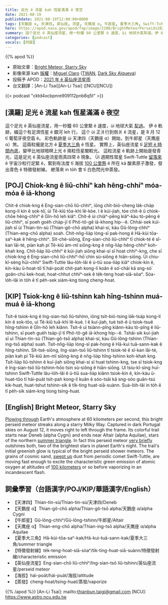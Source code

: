 ```yaml
---
title: 足光 ê 流星 kah 恆星滿滿 ê 夜空
date: 2021-08-19
publishdate: 2021-08-19T12:00:00+0800
tags: [天鵝座 α, 天津四, 英仙座, 流星, 天鹰座 α, 牛郎星, 夏季大三角, Swift-Tuttle 彗星, 彗星, 英仙座流星雨]
hero: https://apod.nasa.gov/apod/fap/image/2108/BrightMeteorPerseids2021-7337-crop-net1024.jpg
summary: 這个足光 ê 英仙座流星，用一秒鐘 60 公里緊 ê 速度，ùi 地球大氣犁過。伊 ê 軌跡，綴這个有足濟恆星 ê 銀河 leh 行。
categories: [podcast]
vocals: [阿錕]
---
```


{{% apod %}}

- 原始文章：[Bright Meteor, Starry Sky](https://apod.nasa.gov/apod/ap210819.html)
- 影像來源 kah [版權][copyright]：[Miguel Claro](http://www.miguelclaro.com/wp/) ([TWAN](http://www.twanight.org/claro), [Dark Sky Alqueva](http://www.darkskyalqueva.com/))
- 投稿予 APOD：[2021 年 ê 英仙座流星雨](https://www.facebook.com/media/set/?vanity=APOD.Sky&set=a.3855532511217606)
- 台文翻譯：[An-Li Tsai][An-Li Tsai] ([NCU][NCU])

{{< podcast "cktd4xcbpnre909112pnb8q5t" >}}

## [漢羅] 足光 ê 流星 kah 恆星滿滿 ê 夜空
這个足光 ê 英仙座流星，用一秒鐘 60 公里緊 ê 速度，ùi 地球大氣 [犁過][Plowing through]。
伊 ê 軌跡，綴這个有足濟恆星 ê 銀河 leh 行。
這个 ùi 正爿行到倒爿 ê 流星，是 8 月 12 tī 葡萄牙夜空翕 ê。
彩色軌跡是 ùi 天津四（天鵝座 α）開始，到牛郎星（天鹰座 α）煞。
這兩粒攏是北方 ê [夏季大三角][summer triangle] ê 恆星。
實際上，英仙座流星 tī [足短 ê 時間內底][very briefly]，變甲比地球暗暝上光 ê 兩粒恆星閣較光。
這粒流星 ê 軌跡上開始是發青光，這是足光 ê 英仙座流星雨真四常 ê 現象。
Ùi 週期性彗星 Swift-Tuttle [留落來][swept up] ê 宇宙沙粒行足緊 ê，緊到有法度 tī 海拔 [100 公里懸][100 kilometers t] ê 所在 kā 酸素原子激發，發出青色 ê 特徵發射線。
紲落來 in to̍h 會 tī 白色閃光中蒸發。

## [POJ] Chiok-kng ê liû-chhiⁿ kah hêng-chhiⁿ móa-móa ê iā-khong
Chit-ê chiok-kng ê Eng-sian-chō liû-chhiⁿ, iōng chi̍t-bió-cheng la̍k-cha̍p kong-lí kín ê sok-tō͘, ùi Tē-kiû tōa-khì lê-kòe.
I ê kúi-jiah, tòe chit-ê ū chiok-chōe hêng-chhiⁿ ê Gîn-hô leh kiâⁿ.
Chit-ê ùi chiàⁿ-pêng kiâⁿ-kàu tò-pêng ê liû-chhiⁿ, sī poeh goe̍h cha̍p-jī tī Phô-tô-gê iā-khong hip--ê.
Chhái-sek kúi-jiah sī ùi Thian-tin-sù (Thian-gô-chō alpha) khai-sí, kàu Gû-lông-chhiⁿ (Thian-eng-chō alpha) soah.
Chit-nn̄g-lia̍p lóng-sī pak-hong ê Hā-kùi tōa-saⁿ-kak ê hêng-chhiⁿ.
Si̍t-chè-siōng, Eng-sian-chō liû-chhiⁿ tī chiok-té ê sî-kan lāi-té, piàn kah pí Tē-kiû àm-mî siōng-kng ê nn̄g-lia̍p hêng-chhiⁿ koh-khah kng.
Chi̍t-lia̍p liû-chhiⁿ ê kúi-jiah siōng khai-sí sī hoat chhiⁿ-kng, che sī chiok-kng ê Eng-sian-chō liû-chhiⁿ-hō͘ chin sù-siông ê hiān-siōng.
Ùi chiu-kî-sèng hūi-chhiⁿ Swift-Tuttle lâu-lo̍h-lâi ê ú-tiū soa-lia̍p kiâⁿ chiok-kín ê, kín-kàu ū-hoat-tō͘ tī hái-poa̍t chi̍t-pah kong-lí koân ê só͘-chāi kā sng-sò͘ goân-chú kek-hoat, hoat-chhut chhiⁿ-sek ê te̍k-teng hoat-siā-sòaⁿ.
Sòa-lo̍h-lâi in to̍h ē tī pe̍h-sek siám-kng tiong cheng-hoat.

## [KIP] Tsiok-kng ê liû-tshinn kah hîng-tshinn muá-muá ê iā-khong
Tsit-ê tsiok-kng ê Ing-sian-tsō liû-tshinn, iōng tsi̍t-bió-tsing la̍k-tsa̍p kong-lí kín ê sok-tōo, uì Tē-kiû tuā-khì lê-kuè.
I ê kuí-jiah, tuè tsit-ê ū tsiok-tsuē hîng-tshinn ê Gîn-hô leh kiânn.
Tsit-ê uì tsiànn-pîng kiânn-kàu tò-pîng ê liû-tshinn, sī pueh gue̍h tsa̍p-jī tī Phô-tô-gê iā-khong hip--ê.
Tshái-sik kuí-jiah sī uì Thian-tin-sù (Thian-gô-tsō alpha) khai-sí, kàu Gû-lông-tshinn (Thian-ing-tsō alpha) suah.
Tsit-nn̄g-lia̍p lóng-sī pak-hong ê Hā-kuì tuā-sann-kak ê hîng-tshinn.
Si̍t-tsè-siōng, Ing-sian-tsō liû-tshinn tī tsiok-té ê sî-kan lāi-té, piàn kah pí Tē-kiû àm-mî siōng-kng ê nn̄g-lia̍p hîng-tshinn koh-khah kng.
Tsi̍t-lia̍p liû-tshinn ê kuí-jiah siōng khai-sí sī huat tshinn-kng, tse sī tsiok-kng ê Ing-sian-tsō liû-tshinn-hōo tsin sù-siông ê hiān-siōng.
Uì tsiu-kî-sìng huī-tshinn Swift-Tuttle lâu-lo̍h-lâi ê ú-tiū sua-lia̍p kiânn tsiok-kín ê, kín-kàu ū-huat-tōo tī hái-pua̍t tsi̍t-pah kong-lí kuân ê sóo-tsāi kā sng-sòo guân-tsú kik-huat, huat-tshut tshinn-sik ê ti̍k-ting huat-siā-suànn.
Suà-lo̍h-lâi in to̍h ē tī pe̍h-sik siám-kng tiong tsing-huat.

## [English] Bright Meteor, Starry Sky
[Plowing through][Plowing through] Earth's atmosphere at 60 kilometers per second, this bright perseid meteor streaks along a starry Milky Way.
Captured in dark Portugal skies on August 12, it moves right to left through the frame.
Its colorful trail starts near Deneb (alpha Cygni) and ends near Altair (alpha Aquilae), stars of the northern [summer triangle][summer triangle].
In fact this perseid meteor [very briefly][very briefly] outshines both, two of the brightest stars in planet Earth's night.
The trail's initial greenish glow is typical of the bright perseid shower meteors.
The grains of cosmic sand, [swept up][swept up] dust from periodic comet Swift-Tuttle, are moving fast enough to excite the characteristic green emission of atomic oxygen at altitudes of [100 kilometers][100 kilometers e] or so before vaporizing in an incandescent flash.

## 詞彙學習（台語漢字/POJ/KIP/華語漢字/English）
- 【天津四】Thian-tin-sù/Thian-tin-sù/天津四/Deneb
- 【天鵝座 α】Thian-gô-chō alpha/Thian-gô-tsō alpha/天鵝座 α/alpha Cygni
- 【牛郎星】Gû-lông-chhiⁿ/Gû-lông-tshinn/牛郎星/Altair
- 【天鹰座 α】Thian-eng-chō alpha/Thian-ing-tsō alpha/天鹰座 α/alpha Aquilae
- 【夏季大三角】Hā-kùi-tōa-saⁿ-kak/Hā-kuì-tuā-sann-kak/夏季大三角/summer triangle
- 【特徵發射線】te̍k-teng-hoat-siā-sòaⁿ/ti̍k-ting-huat-siā-suànn/特徵發射線/characteristic emission
- 【英仙座流星】Eng-sian-chō liû-chhiⁿ/Ing-sian-tsō liû-tshinn/英仙座流星/perseid meteor
- 【海拔】hái-poa̍t/hái-pua̍t/海拔/altitude
- 【蒸發】cheng-hoat/tsing-huat/蒸發/vaporize

{{% /apod %}}
[An-Li Tsai]: mailto:thianbun.taigi@gmail.com
[NCU]: https://www.astro.ncu.edu.tw

[copyright]: https://apod.nasa.gov/apod/fap/lib/about_apod.html#srapply

[Plowing through]:https://apod.nasa.gov/apod/ap180817.html
[summer triangle]:https://apod.nasa.gov/apod/ap150627.html
[very briefly]:https://apod.nasa.gov/apod/ap180908.html
[swept up]:https://solarsystem.nasa.gov/asteroids-comets-and-meteors/meteors-and-meteorites/perseids/in-depth/
[100 kilometers e]:https://apod.nasa.gov/apod/ap210724.html
[100 kilometers t]:https://apod.tw/daily/20210724/
